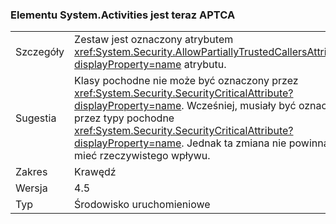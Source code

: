 ### <a name="systemactivities-is-now-aptca"></a>Elementu System.Activities jest teraz APTCA

|   |   |
|---|---|
|Szczegóły|Zestaw jest oznaczony atrybutem <xref:System.Security.AllowPartiallyTrustedCallersAttribute?displayProperty=name> atrybutu.|
|Sugestia|Klasy pochodne nie może być oznaczony przez <xref:System.Security.SecurityCriticalAttribute?displayProperty=name>. Wcześniej, musiały być oznaczony przez typy pochodne <xref:System.Security.SecurityCriticalAttribute?displayProperty=name>. Jednak ta zmiana nie powinna mieć rzeczywistego wpływu.|
|Zakres|Krawędź|
|Wersja|4.5|
|Typ|Środowisko uruchomieniowe|

